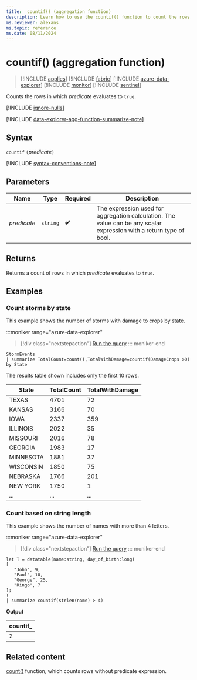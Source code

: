 ```yaml
---
title:  countif() (aggregation function)
description: Learn how to use the countif() function to count the rows where the predicate evaluates to true.
ms.reviewer: alexans
ms.topic: reference
ms.date: 08/11/2024
---
```

# countif() (aggregation function)

> [!INCLUDE [applies](../includes/applies-to-version/applies.md)] [!INCLUDE [fabric](../includes/applies-to-version/fabric.md)] [!INCLUDE [azure-data-explorer](../includes/applies-to-version/azure-data-explorer.md)] [!INCLUDE [monitor](../includes/applies-to-version/monitor.md)] [!INCLUDE [sentinel](../includes/applies-to-version/sentinel.md)]

Counts the rows in which *predicate* evaluates to `true`.

[!INCLUDE [ignore-nulls](../includes/ignore-nulls.md)]

[!INCLUDE [data-explorer-agg-function-summarize-note](../includes/agg-function-summarize-note.md)]

## Syntax

`countif` `(`*predicate*`)`

[!INCLUDE [syntax-conventions-note](../includes/syntax-conventions-note.md)]

## Parameters

| Name | Type | Required | Description |
|--|--|--|--|
| *predicate*| `string` |  :heavy_check_mark: | The expression used for aggregation calculation. The value can be any scalar expression with a return type of bool.

## Returns

Returns a count of rows in which *predicate* evaluates to `true`.

## Examples

### Count storms by state

This example shows the number of storms with damage to crops by state.

:::moniker range="azure-data-explorer"
> [!div class="nextstepaction"]
> <a href="https://dataexplorer.azure.com/clusters/help/databases/Samples?query=H4sIAAAAAAAAAwsuyS/KdS1LzSsp5qpRKC7NzU0syqxKVQjJL0nMcc4vzSuxTQaRGpo6YKHwzJIMl8TcxPRUiHhmmgaE61yUX1CsYGegqZBUqRBckliSCgAAARcgWwAAAA==" target="_blank">Run the query</a>
::: moniker-end

```kusto
StormEvents
| summarize TotalCount=count(),TotalWithDamage=countif(DamageCrops >0) by State
```

The results table shown includes only the first 10 rows.

| State                | TotalCount | TotalWithDamage |
| -------------------- | ---------- | --------------- |
| TEXAS                | 4701       | 72              |
| KANSAS               | 3166       | 70              |
| IOWA                 | 2337       | 359             |
| ILLINOIS             | 2022       | 35              |
| MISSOURI             | 2016       | 78              |
| GEORGIA              | 1983       | 17              |
| MINNESOTA            | 1881       | 37              |
| WISCONSIN            | 1850       | 75              |
| NEBRASKA             | 1766       | 201             |
| NEW YORK             | 1750       | 1               |
| ... | ... | ... |

### Count based on string length

This example shows the number of names with more than 4 letters.

:::moniker range="azure-data-explorer"
> [!div class="nextstepaction"]
> <a href="https://dataexplorer.azure.com/clusters/help/databases/Samples?query=H4sIAAAAAAAAAyWNMQvCMBBG9/yKo1MDWRRFregqOIl0EympXtNAcgdpMij+eI+Wb3pv+F7ADC2c4G2zrA9Yk43YTDl5ckb0p+Oh633KYxOYnFYPBQDVlUeqDBzMTDdbgtBqv+AFOTkUsd4u4i5nLLxTz6Nq1Q+mEqNN/ovw4kLZD7UUA9Jc13CGjf4DYumr9poAAAA=" target="_blank">Run the query</a>
::: moniker-end

```kusto
let T = datatable(name:string, day_of_birth:long)
[
   "John", 9,
   "Paul", 18,
   "George", 25,
   "Ringo", 7
];
T
| summarize countif(strlen(name) > 4)
```

**Output**

|countif_|
|----|
|2|

## Related content

[count()](count-aggregation-function.md) function, which counts rows without predicate expression.
